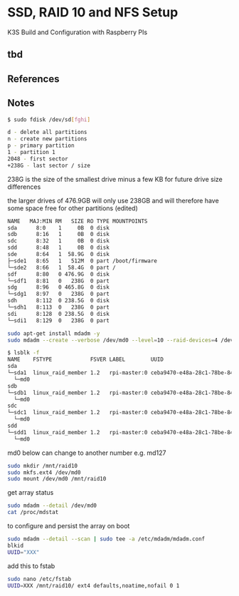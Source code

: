 # SSD, RAID 10 and NFS Setup

K3S Build and Configuration with Raspberry PIs

## tbd

## References

## Notes

```bash
$ sudo fdisk /dev/sd[fghi]

d - delete all partitions
n - create new partitions
p - primary partition
1 - partition 1
2048 - first sector
+238G - last sector / size
```

238G is the size of the smallest drive minus a few KB for future drive size differences

the larger drives of 476.9GB will only use 238GB and will therefore have some space free for other partitions (edited)

```bash
NAME   MAJ:MIN RM   SIZE RO TYPE MOUNTPOINTS
sda      8:0    1     0B  0 disk 
sdb      8:16   1     0B  0 disk 
sdc      8:32   1     0B  0 disk 
sdd      8:48   1     0B  0 disk 
sde      8:64   1  58.9G  0 disk 
├─sde1   8:65   1   512M  0 part /boot/firmware
└─sde2   8:66   1  58.4G  0 part /
sdf      8:80   0 476.9G  0 disk 
└─sdf1   8:81   0   238G  0 part 
sdg      8:96   0 465.8G  0 disk 
└─sdg1   8:97   0   238G  0 part 
sdh      8:112  0 238.5G  0 disk 
└─sdh1   8:113  0   238G  0 part 
sdi      8:128  0 238.5G  0 disk 
└─sdi1   8:129  0   238G  0 part 

sudo apt-get install mdadm -y
sudo mdadm --create --verbose /dev/md0 --level=10 --raid-devices=4 /dev/sd[a-d]1

$ lsblk -f
NAME    FSTYPE            FSVER LABEL        UUID                                 FSAVAIL FSUSE% MOUNTPOINTS
sda                                                                                              
└─sda1  linux_raid_member 1.2   rpi-master:0 ceba9470-e48a-28c1-78be-847e9551e41c                
  └─md0                                                                                          
sdb                                                                                              
└─sdb1  linux_raid_member 1.2   rpi-master:0 ceba9470-e48a-28c1-78be-847e9551e41c                
  └─md0                                                                                          
sdc                                                                                              
└─sdc1  linux_raid_member 1.2   rpi-master:0 ceba9470-e48a-28c1-78be-847e9551e41c                
  └─md0                                                                                          
sdd                                                                                              
└─sdd1  linux_raid_member 1.2   rpi-master:0 ceba9470-e48a-28c1-78be-847e9551e41c                
  └─md0  
```

md0 below can change to another number e.g. md127

```bash
sudo mkdir /mnt/raid10
sudo mkfs.ext4 /dev/md0
sudo mount /dev/md0 /mnt/raid10
```

get array status

```bash
sudo mdadm --detail /dev/md0
cat /proc/mdstat
```

to configure and persist the array on boot

```bash
sudo mdadm --detail --scan | sudo tee -a /etc/mdadm/mdadm.conf
blkid
UUID="XXX"
```

add this to fstab

```bash
sudo nano /etc/fstab
UUID=XXX /mnt/raid10/ ext4 defaults,noatime,nofail 0 1
```
